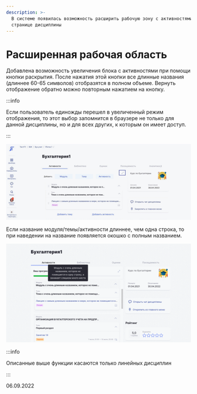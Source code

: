 ```yaml
---
description: >-
  В системе появилась возможность расширить рабочую зону с активностями на
  странице дисциплины
---
```


# Расширенная рабочая область

Добавлена возможность увеличения блока с активностями при помощи кнопки раскрытия. После нажатия этой кнопки все длинные названия (длиннее 60-65 символов) отобразятся в полном объеме. Вернуть отображение обратно можно повторным нажатием на кнопку.

:::info

Если пользователь единожды перешел в увеличенный режим отображения, то этот выбор запомнится в браузере не только для данной дисциплины, но и для всех других, к которым он имеет доступ.

:::

![](<../../.gitbook/assets/расширение блока активностей.gif>)

Если название модуля/темы/активности длиннее, чем одна строка, то при наведении на название появляется окошко с полным названием.

![](<../../.gitbook/assets/длинные названия.gif>)

:::info

Описанные выше функции касаются только линейных дисциплин

:::

06.09.2022
